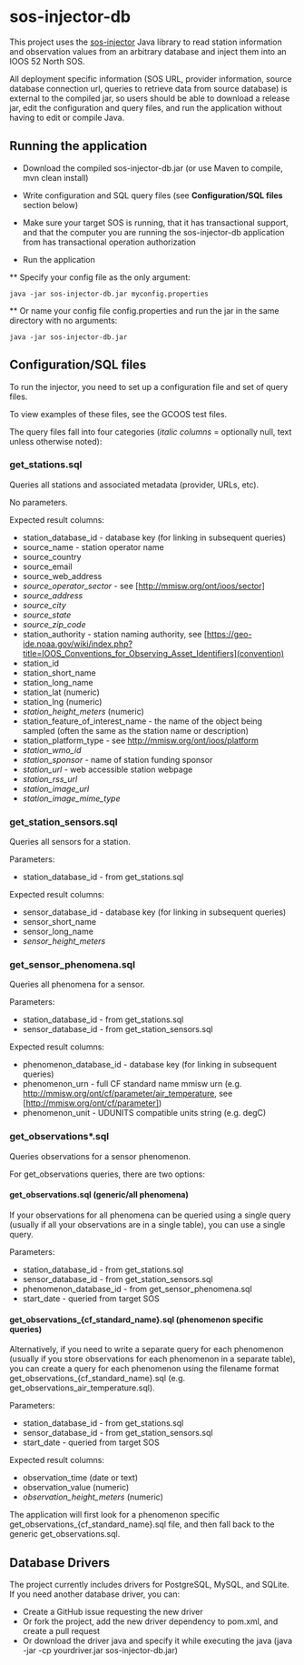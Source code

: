 # sos-injector-db

This project uses the [sos-injector](https://github.com/axiomalaska/sos-injector) Java library
to read station information and observation values from an arbitrary database and inject
them into an IOOS 52 North SOS.

All deployment specific information (SOS URL, provider information, source database connection url,
queries to retrieve data from source database) is external to the compiled jar, so users should be able
to download a release jar, edit the configuration and query files, and run the application without
having to edit or compile Java.

## Running the application

 * Download the compiled sos-injector-db.jar (or use Maven to compile, mvn clean install)
 
 * Write configuration and SQL query files (see **Configuration/SQL files** section below)
 
 * Make sure your target SOS is running, that it has transactional support, and that the computer you
   are running the sos-injector-db application from has transactional operation authorization
   
 * Run the application
 
 ** Specify your config file as the only argument:
 
    java -jar sos-injector-db.jar myconfig.properties
    
 ** Or name your config file config.properties and run the jar in the same directory with no arguments:
 
    java -jar sos-injector-db.jar 

## Configuration/SQL files

To run the injector, you need to set up a configuration file and set of query files.

To view examples of these files, see the GCOOS test files.

The query files fall into four categories (*italic columns* = optionally null, text unless otherwise noted):

### get_stations.sql

Queries all stations and associated metadata (provider, URLs, etc).

No parameters.
  
Expected result columns:
  
  * station_database_id - database key (for linking in subsequent queries) 
  * source_name - station operator name
  * source_country
  * source_email
  * source_web_address
  * *source_operator_sector* - see [http://mmisw.org/ont/ioos/sector]
  * *source_address*
  * *source_city*
  * *source_state*
  * *source_zip_code*
  * station_authority - station naming authority, see [https://geo-ide.noaa.gov/wiki/index.php?title=IOOS_Conventions_for_Observing_Asset_Identifiers](convention)
  * station_id
  * station_short_name
  * station_long_name
  * station_lat (numeric)
  * station_lng (numeric)
  * *station_height_meters* (numeric) 
  * station_feature_of_interest_name - the name of the object being sampled (often the same as the station name or description)
  * station_platform_type - see http://mmisw.org/ont/ioos/platform
  * *station_wmo_id*
  * *station_sponsor* - name of station funding sponsor 
  * *station_url* - web accessible station webpage
  * *station_rss_url* 
  * *station_image_url*
  * *station_image_mime_type*  

### get_station_sensors.sql

Queries all sensors for a station.
  
Parameters:
  
   * station_database_id - from get_stations.sql
   
Expected result columns:
  
  * sensor_database_id - database key (for linking in subsequent queries)  
  * sensor_short_name
  * sensor_long_name
  * *sensor_height_meters*
  
### get_sensor_phenomena.sql

Queries all phenomena for a sensor.
  
Parameters:

  * station_database_id - from get_stations.sql
  * sensor_database_id - from get_station_sensors.sql
  
Expected result columns:
  
  * phenomenon_database_id - database key (for linking in subsequent queries)
  * phenomenon_urn - full CF standard name mmisw urn (e.g. http://mmisw.org/ont/cf/parameter/air_temperature, see [http://mmisw.org/ont/cf/parameter])
  * phenomenon_unit - UDUNITS compatible units string (e.g. degC)

### get_observations*.sql

Queries observations for a sensor phenomenon. 
  
For get_observations queries, there are two options: 
    
#### get_observations.sql (generic/all phenomena)

If your observations for all phenomena can be queried using a single query
(usually if all your observations are in a single table), you can use a single query.

Parameters:

  * station_database_id - from get_stations.sql
  * sensor_database_id - from get_station_sensors.sql
  * phenomenon_database_id - from get_sensor_phenomena.sql
  * start_date - queried from target SOS

#### get_observations_{cf_standard_name}.sql (phenomenon specific queries)

Alternatively, if you need to write a separate query for each phenomenon (usually if you store observations for each
phenomenon in a separate table), you can create a query for each phenomenon using the filename format
get_observations_{cf_standard_name}.sql (e.g. get_observations_air_temperature.sql).

Parameters:

  * station_database_id - from get_stations.sql
  * sensor_database_id - from get_station_sensors.sql
  * start_date - queried from target SOS

Expected result columns:

  * observation_time (date or text)
  * observation_value (numeric)
  * *observation_height_meters* (numeric)

The application will first look for a phenomenon specific get_observations_{cf_standard_name}.sql file, and then fall back
to the generic get_observations.sql.

## Database Drivers

The project currently includes drivers for PostgreSQL, MySQL, and SQLite. If you need another database
driver, you can:

 * Create a GitHub issue requesting the new driver
 * Or fork the project, add the new driver dependency to pom.xml, and create a pull request
 * Or download the driver java and specify it while executing the java (java -jar -cp yourdriver.jar sos-injector-db.jar)
